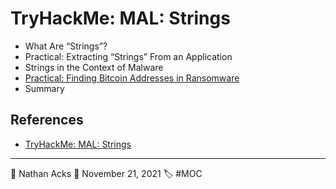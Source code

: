 # TryHackMe: MAL: Strings

* What Are “Strings”?
* Practical: Extracting “Strings” From an Application
* Strings in the Context of Malware
* [Practical: Finding Bitcoin Addresses in Ransomware](../log/2021-11-21%20TryHackMe%20-%20Complete%20Beginner%20(Supplements).md)
* Summary

## References

* [TryHackMe: MAL: Strings](https://tryhackme.com/room/malstrings)

- - - -

👤 Nathan Acks
📅 November 21, 2021
🏷️ #MOC
